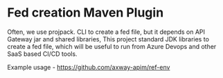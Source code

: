 # Fed creation Maven Plugin

Often, we use projpack. CLI to create a fed file, but it depends on API Gateway jar and shared libraries, This project standard JDK libraries to create a fed file, which will be useful to run from Azure Devops and other SaaS based CI/CD tools.


Example usage - https://github.com/axway-apim/ref-env
